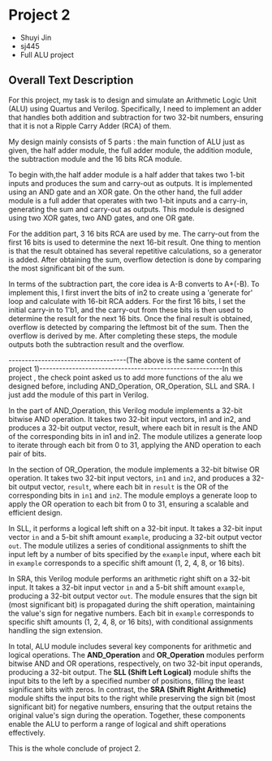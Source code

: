 # Project 2

 - Shuyi Jin
 - sj445
 - Full ALU project

## Overall  Text Description

For this project, my task is to design and simulate an Arithmetic Logic Unit (ALU) using Quartus and Verilog. Specifically, I need to implement an adder that handles both addition and subtraction for two 32-bit numbers, ensuring that it is not a Ripple Carry Adder (RCA) of them.

My design mainly consists of 5 parts : the main function of ALU just as given, the half adder module, the full adder module, the addition module, the subtraction module and the 16 bits RCA module.

To begin with,the half adder module is a half adder that takes two 1-bit inputs and produces the sum and carry-out as outputs. It is implemented using an AND gate and an XOR gate. On the other hand, the  full adder  module is a full adder that operates with two 1-bit inputs and a carry-in, generating the sum and carry-out as outputs. This module is designed using two XOR gates, two AND gates, and one OR gate.

For the addition part, 3 16 bits RCA are used by me. The carry-out from the first 16 bits is used to determine the next 16-bit result. One thing to mention is that the result obtained has several repetitive calculations, so a generator is added. After obtaining the sum, overflow detection is done by comparing the most significant bit of the sum.

In terms of the subtraction part, the core idea is A-B converts to A+(-B). To implement this, I first invert the bits of in2 to create using a 'generate for' loop and calculate with 16-bit RCA adders.  For the first 16 bits, I set the initial carry-in to 1'b1, and the carry-out from these bits is then used to determine the result for the next 16 bits. Once the final result is obtained, overflow is detected by comparing the leftmost bit of the sum. Then the overflow is derived by me. After completing these steps, the module outputs both the subtraction result and the overflow.

------------------------------------(The above is the same content of project 1)--------------------------------------------------------In this project , the check point asked us to add more functions of the alu we designed before, including AND_Operation, OR_Operation, SLL and SRA. I just add the module of this part in Verilog.

In the part of AND_Operation, this Verilog module implements a 32-bit bitwise AND operation. It takes two 32-bit input vectors, in1 and in2, and produces a 32-bit output vector, result, where each bit in result is the AND of the corresponding bits in in1 and in2. The module utilizes a generate loop to iterate through each bit from 0 to 31, applying the AND operation to each pair of bits.

In the section of OR_Operation,  the module implements a 32-bit bitwise OR operation. It takes two 32-bit input vectors, `in1` and `in2`, and produces a 32-bit output vector, `result`, where each bit in `result` is the OR of the corresponding bits in `in1` and `in2`. The module employs a generate loop to apply the OR operation to each bit from 0 to 31, ensuring a scalable and efficient design.

In SLL, it performs a logical left shift on a 32-bit input. It takes a 32-bit input vector `in` and a 5-bit shift amount `example`, producing a 32-bit output vector `out`. The module utilizes a series of conditional assignments to shift the input left by a number of bits specified by the `example` input, where each bit in `example` corresponds to a specific shift amount (1, 2, 4, 8, or 16 bits).

In SRA, this Verilog module performs an arithmetic right shift on a 32-bit input. It takes a 32-bit input vector `in` and a 5-bit shift amount `example`, producing a 32-bit output vector `out`. The module ensures that the sign bit (most significant bit) is propagated during the shift operation, maintaining the value's sign for negative numbers. Each bit in `example` corresponds to specific shift amounts (1, 2, 4, 8, or 16 bits), with conditional assignments handling the sign extension.

In total,  ALU module includes several key components for arithmetic and logical operations. The **AND_Operation** and **OR_Operation** modules perform bitwise AND and OR operations, respectively, on two 32-bit input operands, producing a 32-bit output. The **SLL (Shift Left Logical)** module shifts the input bits to the left by a specified number of positions, filling the least significant bits with zeros. In contrast, the **SRA (Shift Right Arithmetic)** module shifts the input bits to the right while preserving the sign bit (most significant bit) for negative numbers, ensuring that the output retains the original value's sign during the operation. Together, these components enable the ALU to perform a range of logical and shift operations effectively.

This is the whole conclude of project 2.











